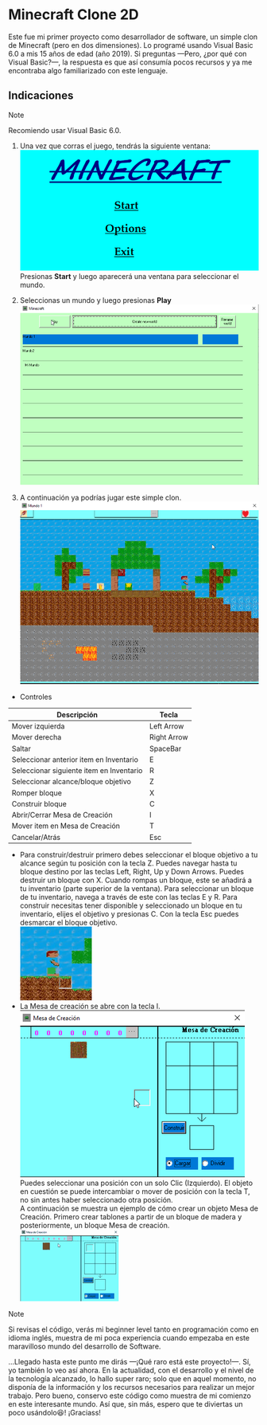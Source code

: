 # Minecraft Clone 2D

Este fue mi primer proyecto como desarrollador de software, un simple clon de Minecraft (pero en dos dimensiones). Lo programé usando Visual Basic 6.0 a mis 15 años de edad (año 2019). Si preguntas —Pero, ¿por qué con Visual Basic?—, la respuesta es que así consumía pocos recursos y ya me encontraba algo familiarizado con este lenguaje.

## Indicaciones
>[!NOTE]
>
>Recomiendo usar Visual Basic 6.0.

1. Una vez que corras el juego, tendrás la siguiente ventana:  
![screen](https://github.com/Alvarez-Bermudez/MinecraftClone2d/blob/main/screenshots/01-_home.png)  
Presionas **Start** y luego aparecerá una ventana para seleccionar el mundo.  

1. Seleccionas un mundo y luego presionas **Play**  
![screen](https://github.com/Alvarez-Bermudez/MinecraftClone2d/blob/main/screenshots/02-selectWorld.png)  

1. A continuación ya podrías jugar este simple clon.  
![screen](https://github.com/Alvarez-Bermudez/MinecraftClone2d/blob/main/screenshots/03-_playing.png)  

- Controles

| Descripción | Tecla |
|---|---|
| Mover izquierda | Left Arrow |
| Mover derecha | Right Arrow |
| Saltar | SpaceBar |
| Seleccionar anterior item en Inventario | E |
| Seleccionar siguiente item en Inventario | R |
| Seleccionar alcance/bloque objetivo | Z |
| Romper bloque | X |
| Construir bloque | C |
| Abrir/Cerrar Mesa de Creación| I |
| Mover item en Mesa de Creación | T |
| Cancelar/Atrás | Esc |

- Para construir/destruir primero debes seleccionar el bloque objetivo a tu alcance según tu posición con la tecla Z. Puedes navegar hasta tu bloque destino por las teclas Left, Right, Up y Down Arrows. Puedes destruir un bloque con X. Cuando rompas un bloque, este se añadirá a tu inventario (parte superior de la ventana). Para seleccionar un bloque de tu inventario, navega a través de este con las teclas E y R. Para construir necesitas tener disponible y seleccionado un bloque en tu inventario, elijes el objetivo y presionas C. Con la tecla Esc puedes desmarcar el bloque objetivo.  
![screen](https://github.com/Alvarez-Bermudez/MinecraftClone2d/blob/main/screenshots/04-building.gif)  
- La Mesa de creación se abre con la tecla I.  
![screen](https://github.com/Alvarez-Bermudez/MinecraftClone2d/blob/main/screenshots/05-buildingBox.png)  
Puedes seleccionar una posición con un solo Clic (Izquierdo). El objeto en cuestión se puede intercambiar o mover de posición con la tecla T, no sin antes haber seleccionado otra posición.  
A continuación se muestra un ejemplo de cómo crear un objeto Mesa de Creación. Primero crear tablones a partir de un bloque de madera y posteriormente, un bloque Mesa de creación.  
![screen](https://github.com/Alvarez-Bermudez/MinecraftClone2d/blob/main/screenshots/06-mesa.gif)  

>[!NOTE]
>
> Si revisas el código, verás mi beginner level tanto en programación como en idioma inglés, muestra de mi poca experiencia cuando empezaba en este maravilloso mundo del desarrollo de Software.

...Llegado hasta este punto me dirás —¡Qué raro está este proyecto!—. Sí, yo también lo veo así ahora. En la actualidad, con el desarrollo y el nivel de la tecnología alcanzado, lo hallo super raro; solo que en aquel momento, no disponía de la información y los recursos necesarios para realizar un mejor trabajo. Pero bueno, conservo este código como muestra de mi comienzo en este interesante mundo. Así que, sin más, espero que te diviertas un poco usándolo😆! ¡Graciass!


